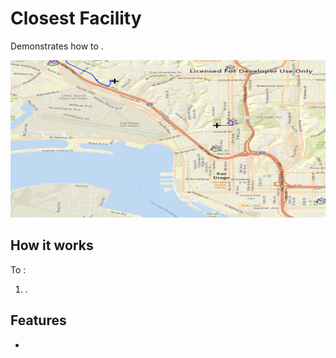 <h1>Closest Facility</h1>

<p>Demonstrates how to .</p>

<p><img src="ClosestFacility.PNG"/></p>

<h2>How it works</h2>

<p>To <code></code>:</p>

<ol>
    <li><code></code>.  </li>
</ol>

<h2>Features</h2>

<ul>
    <li></li>
</ul>

